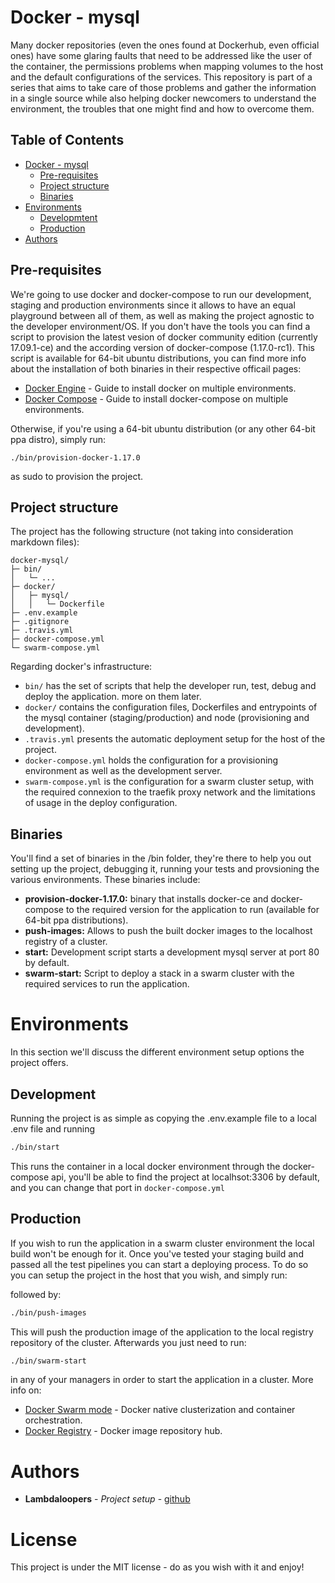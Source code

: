 # Docker - mysql

Many docker repositories (even the ones found at Dockerhub, even official ones) have some glaring 
faults that need to be addressed like the user of the container, the permissions problems when mapping volumes
to the host and the default configurations of the services. This repository is part of a series that
aims to take care of those problems and gather the information in a single source while also helping
docker newcomers to understand the environment, the troubles that one might find and how to overcome
them.

## Table of Contents
- [Docker - mysql](#mysql-docker)
  - [Pre-requisites](#pre-requisites)
  - [Project structure](#project-structure)
  - [Binaries](#binaries)
- [Environments](#environments)
  - [Developmtent](#development)
  - [Production](#production)
- [Authors](#authors)

## Pre-requisites

We're going to use docker and docker-compose to run our development, staging and production environments since it allows 
to have an equal playground between all of them, as well as making the project agnostic to the developer environment/OS.
If you don't have the tools you can find a script to provision the latest vesion of docker community edition (currently 
17.09.1-ce) and the according version of docker-compose (1.17.0-rc1). This script is available for 64-bit ubuntu distributions,
you can find more info about the installation of both binaries in their respective officail pages:

* [Docker Engine](https://docs.docker.com/engine/installation/) - Guide to install docker on multiple environments.
* [Docker Compose](https://docs.docker.com/compose/install/) - Guide to install docker-compose on multiple environments.

Otherwise, if you're using a 64-bit ubuntu distribution (or any other 64-bit ppa distro), simply run:
```shell
./bin/provision-docker-1.17.0
```
as sudo to provision the project.

## Project structure

The project has the following structure (not taking into consideration markdown files):

```text
docker-mysql/
├─ bin/
│   └─ ...
├─ docker/
│   ├─ mysql/
│   │   └─ Dockerfile
├─ .env.example
├─ .gitignore
├─ .travis.yml
├─ docker-compose.yml
└─ swarm-compose.yml
```

Regarding docker's infrastructure:
* `bin/` has the set of scripts that help the developer run, test, debug and deploy the application. more on them later.
* `docker/` contains the configuration files, Dockerfiles and entrypoints of the mysql container (staging/production) and node (provisioning and development).
* `.travis.yml` presents the automatic deployment setup for the host of the project.
* `docker-compose.yml` holds the configuration for a provisioning environment as well as the development server.
* `swarm-compose.yml` is the configuration for a swarm cluster setup, with the required connexion to the traefik proxy network and the limitations of usage in the deploy configuration.

## Binaries
You'll find a set of binaries in the /bin folder, they're there to help you out setting up the project, debugging it, running your tests and provsioning the various environments.
These binaries include:

* **provision-docker-1.17.0:** binary that installs docker-ce and docker-compose to the required version for the application to run (available for 64-bit ppa distributions).
* **push-images:** Allows to push the built docker images to the localhost registry of a cluster.
* **start:** Development script starts a development mysql server at port 80 by default.
* **swarm-start:** Script to deploy a stack in a swarm cluster with the required services to run the application.

# Environments

In this section we'll discuss the different environment setup options the project offers.

## Development

Running the project is as simple as copying the .env.example file to a local .env file and running

```sh
./bin/start
```

This runs the container in a local docker environment through the docker-compose api, you'll be able to find the 
project at localhsot:3306 by default, and you can change that port in `docker-compose.yml`


## Production

If you wish to run the application in a swarm cluster environment the local build won't be enough for it. Once you've tested
your staging build and passed all the test pipelines you can start a deploying process. To do so you can setup the project in the 
host that you wish, and simply run:

followed by:
```sh
./bin/push-images
```

This will push the production image of the application to the local registry repository of the cluster. Afterwards you just need to
run:
```sh
./bin/swarm-start
```
in any of your managers in order to start the application in a cluster. More info on:
* [Docker Swarm mode](https://docs.docker.com/engine/swarm/) - Docker native clusterization and container orchestration.
* [Docker Registry](https://docs.docker.com/registry/) - Docker image repository hub.

# Authors

* **Lambdaloopers** - *Project setup* - [github](https://github.com/lambdaloopers)

# License

This project is under the MIT license - do as you wish with it and enjoy!
